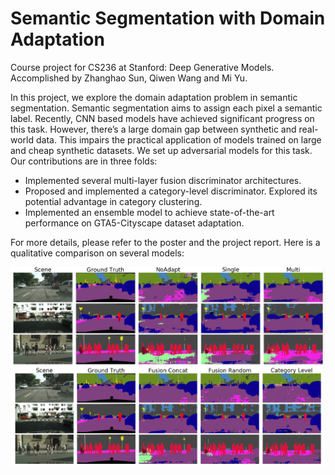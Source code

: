 # Semantic Segmentation with Domain Adaptation
Course project for CS236 at Stanford: Deep Generative Models. Accomplished by Zhanghao Sun, Qiwen Wang and Mi Yu.

In this project, we explore the domain adaptation problem in semantic segmentation. Semantic segmentation aims to assign each pixel a semantic label. Recently, CNN based models have achieved significant progress on this task. However, there’s a large domain gap between synthetic and real-world data. This impairs the practical application of models trained on large and cheap synthetic datasets.
We set up adversarial models for this task. Our contributions are in three folds:
+ Implemented several multi-layer fusion discriminator architectures.
+ Proposed and implemented a category-level discriminator. Explored its potential advantage in category clustering.
+ Implemented an ensemble model to achieve state-of-the-art performance on GTA5-Cityscape dataset adaptation.

For more details, please refer to the poster and the project report. Here is a qualitative comparison on several models:

![image](/result.png)
